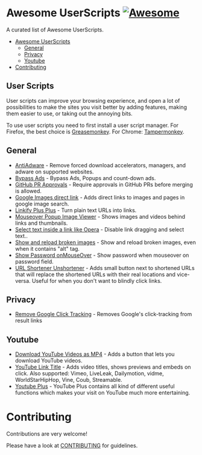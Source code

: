 # Awesome UserScripts [![Awesome](https://cdn.rawgit.com/sindresorhus/awesome/d7305f38d29fed78fa85652e3a63e154dd8e8829/media/badge.svg)](https://github.com/sindresorhus/awesome)

A curated list of Awesome UserScripts.

- [Awesome UserScripts](#userscripts)
  - [General](#general)
  - [Privacy](#privacy)
  - [Youtube](#youtube)
- [Contributing](#contributing)



## User Scripts

User scripts can improve your browsing experience, and open a lot of possibilities to make the sites you visit better by adding features, making them easier to use, or taking out the annoying bits.

To use user scripts you need to first install a user script manager. For Firefox, the best choice is [Greasemonkey](https://addons.mozilla.org/firefox/addon/greasemonkey/). For Chrome: [Tampermonkey](https://chrome.google.com/webstore/detail/tampermonkey/dhdgffkkebhmkfjojejmpbldmpobfkfo). 


## General

* [AntiAdware](https://greasyfork.org/en/scripts/4294-antiadware) - Remove forced download accelerators, managers, and adware on supported websites.
* [Bypass Ads](https://greasyfork.org/en/scripts/4881-adsbypasser) - Bypass Ads, Popups and count-down ads.
* [GitHub PR Approvals](https://github.com/stowball/github-pr-approvals) - Require approvals in GitHub PRs before merging is allowed.
* [Google Images direct link](https://greasyfork.org/en/scripts/3187-google-images-direct-link) - Adds direct links to images and pages in google image search.
* [Linkify Plus Plus](https://greasyfork.org/en/scripts/4255-linkify-plus-plus) - Turn plain text URLs into links.
* [Mouseover Popup Image Viewer](https://greasyfork.org/en/scripts/404-mouseover-popup-image-viewer) - Shows images and videos behind links and thumbnails.
* [Select text inside a link like Opera](https://greasyfork.org/en/scripts/789-select-text-inside-a-link-like-opera) - Disable link dragging and select text..
* [Show and reload broken images](https://greasyfork.org/en/scripts/790-show-and-reload-broken-images) - Show and reload broken images, even when it contains "alt" tag.
* [Show Password onMouseOver](https://greasyfork.org/en/scripts/32-show-password-onmouseover) - Show password when mouseover on password field.
* [URL Shortener Unshortener](https://greasyfork.org/en/scripts/5359-url-shortener-unshortener) - Adds small button next to shortened URLs that will replace the shortened URLs with their real locations and vice-versa. Useful for when you don't want to blindly click links.




## Privacy

* [Remove Google Click Tracking](https://greasyfork.org/en/scripts/1523-remove-google-click-tracking) - Removes Google's click-tracking from result links


## Youtube

* [Download YouTube Videos as MP4](https://greasyfork.org/en/scripts/1317-download-youtube-videos-as-mp4) - Adds a button that lets you download YouTube videos.
* [YouTube Link Title](https://greasyfork.org/en/scripts/413-youtube-link-title) - Adds video titles, shows previews and embeds on click. Also supported: Vimeo, LiveLeak, Dailymotion, vidme, WorldStarHipHop, Vine, Coub, Streamable.
* [Youtube Plus](https://greasyfork.org/en/scripts/9932-youtube) - YouTube Plus contains all kind of different useful functions which makes your visit on YouTube much more entertaining.






# Contributing

Contributions are very welcome!

Please have a look at [CONTRIBUTING](https://github.com/akullpp/awesome-java/blob/master/CONTRIBUTING.md) for guidelines.
